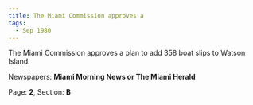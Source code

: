 ```yaml
---  
title: The Miami Commission approves a  
tags:  
  - Sep 1980  
---  
```

  
The Miami Commission approves a plan to add 358 boat slips to Watson Island.  
  
Newspapers: **Miami Morning News or The Miami Herald**  
  
Page: **2**, Section: **B** 
